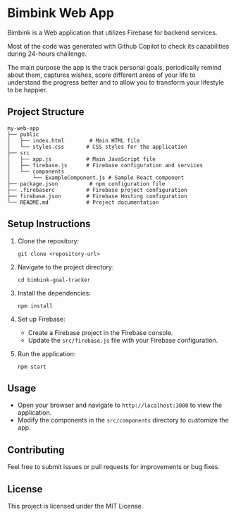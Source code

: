 # Bimbink Web App

Bimbink is a Web application that utilizes Firebase for backend services.

Most of the code was generated with Github Copilot to check its capabilities during 24-hours challenge.

The main purpose the app is the track personal goals, periodically remind about them, captures wishes, score different areas of your life  to understand the progress better and to allow you to transform your lifestyle to be happier.

## Project Structure

```
my-web-app
├── public
│   ├── index.html        # Main HTML file
│   └── styles.css       # CSS styles for the application
├── src
│   ├── app.js           # Main JavaScript file
│   ├── firebase.js      # Firebase configuration and services
│   └── components
│       └── ExampleComponent.js # Sample React component
├── package.json          # npm configuration file
├── .firebaserc          # Firebase project configuration
├── firebase.json        # Firebase Hosting configuration
└── README.md            # Project documentation
```

## Setup Instructions

1. Clone the repository:
   ```
   git clone <repository-url>
   ```

2. Navigate to the project directory:
   ```
   cd bimbink-goal-tracker
   ```

3. Install the dependencies:
   ```
   npm install
   ```

4. Set up Firebase:
   - Create a Firebase project in the Firebase console.
   - Update the `src/firebase.js` file with your Firebase configuration.

5. Run the application:
   ```
   npm start
   ```

## Usage

- Open your browser and navigate to `http://localhost:3000` to view the application.
- Modify the components in the `src/components` directory to customize the app.

## Contributing

Feel free to submit issues or pull requests for improvements or bug fixes. 

## License

This project is licensed under the MIT License.
